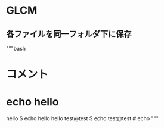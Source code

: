 # GLCM

## 各ファイルを同一フォルダ下に保存

"""bash
# コメント
# echo hello
hello
$ echo hello
hello
test@test $ echo
test@test # echo
"""
